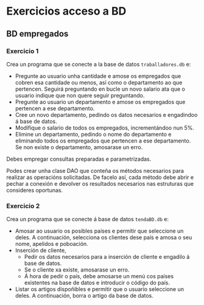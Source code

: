 # Exercicios acceso a BD

## BD empregados

### Exercicio 1

Crea un programa que se conecte a la base de datos `traballadores.db` e:

- Pregunte ao usuario unha cantidade e amose os empregados que cobren esa cantidade ou menos, así como o departamento ao que pertencen. Seguirá preguntando en bucle un novo salario ata que o usuario indique que non quere seguir preguntando.
- Pregunte ao usuario un departamento e amose os empregados que pertencen a ese departamento.
- Cree un novo departamento, pedindo os datos necesarios e engadindoo á base de datos.
- Modifique o salario de todos os empregados, incrementándoo nun 5%.
- Elimine un departamento, pedindo o nome do departamento e eliminando todos os empregados que pertencen a ese departamento. Se non existe o departamento, amosarase un erro.

Debes empregar consultas preparadas e parametrizadas.

Podes crear unha clase DAO que conteña os métodos necesarios para realizar as operacións solicitadas. De facelo así, cada método debe abrir e pechar a conexión e devolver os resultados necesarios nas estruturas que consideres oportunas.

### Exercicio 2

Crea un programa que se conecte á base de datos `tendaBD.db` e:

- Amosar ao usuario os posibles países e permitir que seleccione un deles. A continuación, selecciona os clientes dese país e amosa o seu nome, apelidos e poboación.
- Inserción de cliente,
  - Pedir os datos necesarios para a inserción de cliente e engadilo á base de datos.
  - Se o cliente xa existe, amosarase un erro.
  - Á hora de pedir o país, debe amosarse un menú cos países existentes na base de datos e introducir o código do país.
- Listar os artigos dispoñibles e permitir que o usuario seleccione un deles. A continuación, borra o artigo da base de datos.